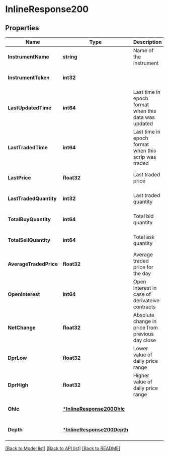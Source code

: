 # InlineResponse200

## Properties
Name | Type | Description | Notes
------------ | ------------- | ------------- | -------------
**InstrumentName** | **string** | Name of the instrument | [optional] [default to null]
**InstrumentToken** | **int32** |  | [optional] [default to null]
**LastUpdatedTime** | **int64** | Last time in epoch format when this data was updated | [optional] [default to null]
**LastTradedTime** | **int64** | Last time in epoch format when this scrip was traded | [optional] [default to null]
**LastPrice** | **float32** | Last traded price | [optional] [default to null]
**LastTradedQuantity** | **int32** | Last traded quantity | [optional] [default to null]
**TotalBuyQuantity** | **int64** | Total bid quantity | [optional] [default to null]
**TotalSellQuantity** | **int64** | Total ask quantity | [optional] [default to null]
**AverageTradedPrice** | **float32** | Average traded price for the day | [optional] [default to null]
**OpenInterest** | **int64** | Open interest in case of derivateive contracts | [optional] [default to null]
**NetChange** | **float32** | Absolute change in price from previous day close | [optional] [default to null]
**DprLow** | **float32** | Lower value of daily price range | [optional] [default to null]
**DprHigh** | **float32** | Higher value of daily price range | [optional] [default to null]
**Ohlc** | [***InlineResponse200Ohlc**](inline_response_200_ohlc.md) |  | [optional] [default to null]
**Depth** | [***InlineResponse200Depth**](inline_response_200_depth.md) |  | [optional] [default to null]

[[Back to Model list]](../README.md#documentation-for-models) [[Back to API list]](../README.md#documentation-for-api-endpoints) [[Back to README]](../README.md)

